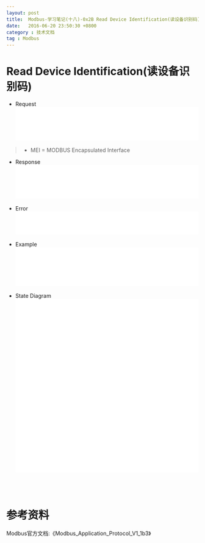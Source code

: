 ```yaml
---
layout: post
title:  Modbus-学习笔记(十八)-0x2B Read Device Identification(读设备识别码)
date:   2016-06-20 23:50:30 +0800
category : 技术文档
tag : Modbus
---
```


Read Device Identification(读设备识别码)
============================

+ Request
![Request](/images/blog/modbus/modbus-05-43-Read-Device-Identification/01_Request.png)

> * MEI = MODBUS Encapsulated Interface

+ Response
![Response](/images/blog/modbus/modbus-05-43-Read-Device-Identification/02_Response.png)

+ Error
![Error](/images/blog/modbus/modbus-05-43-Read-Device-Identification/03_Error.png)

+ Example
![Example](/images/blog/modbus/modbus-05-43-Read-Device-Identification/04_Example.png)

+ State Diagram
![State Diagram](/images/blog/modbus/modbus-05-43-Read-Device-Identification/05_State_Diagram.png)


<br>
<br>

参考资料
================================

Modbus官方文档:《Modbus_Application_Protocol_V1_1b3》
